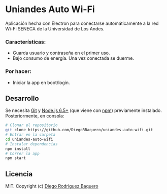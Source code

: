 # Uniandes Auto Wi-Fi

Aplicación hecha con Electron para conectarse automáticamente a la red Wi-Fi SENECA de la Universidad de Los Andes.

### Características:
- Guarda usuario y contraseña en el primer uso.
- Bajo consumo de energía. Una vez conectada se duerme.

### Por hacer:
- Iniciar la app en boot/login.

## Desarrollo

Se necesita [Git](https://git-scm.com) y [Node.js 6.5+](https://nodejs.org/en/download/) (que viene con [npm](http://npmjs.com)) previamente instalado. Posteriormente, en consola:

```bash
# Clonar el repositorio
git clone https://github.com/DiegoRBaquero/uniandes-auto-wifi.git
# Entrar en la carpeta
cd uniandes-auto-wifi
# Instalar dependencias
npm install
# Correr la app
npm start
```

## Licencia

MIT. Copyright (c) [Diego Rodríguez Baquero](https://diegorbaquero.com)
